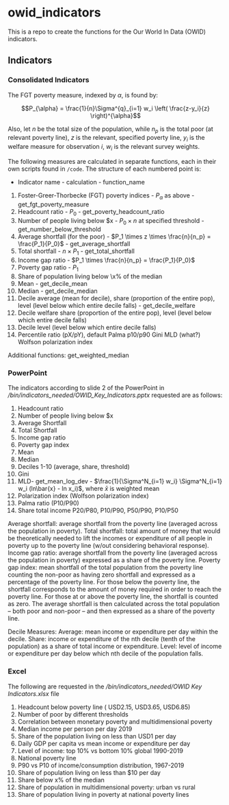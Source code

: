 # owid_indicators

This is a repo to create the functions for the Our World In Data (OWID) indicators.  

## Indicators

### Consolidated Indicators

The FGT poverty measure, indexed by $\alpha$, is found by:

$$P_{\alpha} = \frac{1}{n}\Sigma^{q}_{i=1} w_i \left( \frac{z-y_i}{z} \right)^{\alpha}$$

Also, let $n$ be the total size of the population, while $n_p$ is the total poor (at relevant poverty line), $z$ is the relevant, specified poverty line, $y_i$ is the welfare measure for observation $i$, $w_i$ is the relevant survey weights.

The following measures are calculated in separate functions, each in their own scripts found in `/code`. 
The structure of each numbered point is:

* Indicator name - calculation - function_name

1. Foster-Greer-Thorbecke (FGT) poverty indices - $P_{\alpha}$ as above - get_fgt_poverty_measure
2. Headcount ratio - $P_{0}$ - get_poverty_headcount_ratio
3. Number of people living below \$x - $P_{0} \times n$ at specified threshold - get_number_below_threshold
4. Average shortfall (for the poor) - $P_1 \times z \times \frac{n}{n_p} = \frac{P_1}{P_0}$ - get_average_shortfall
5. Total shortfall - $n \times P_1$ - get_total_shortfall
6. Income gap ratio - $P_1 \times \frac{n}{n_p} = \frac{P_1}{P_0}$
7. Poverty gap ratio - $P_{1}$
8. Share of population living below \x% of the median
9. Mean - get_decile_mean
10. Median - get_decile_median
11. Decile average (mean for decile), share (proportion of the entire pop), level (level below which entire decile falls) - get_decile_welfare
12. Decile welfare share (proportion of the entire pop), level (level below which entire decile falls)
13. Decile level (level below which entire decile falls)
14. Percentile ratio (pX/pY), default Palma p10/p90
Gini
MLD (what?)
Wolfson polarization index

Additional functions: get_weighted_median 

### PowerPoint

The indicators according to slide 2 of the PowerPoint in */bin/indicators_needed/OWID_Key_Indicators.pptx* requested are as follows:
1. Headcount ratio
2. Number of people living below \$x
3. Average Shortfall
4. Total Shortfall
5. Income gap ratio
6. Poverty gap index
7. Mean
8. Median
10. Deciles 1-10 (average, share, threshold)
11. Gini
12. MLD- get_mean_log_dev - $\frac{1}{\Sigma^N_{i=1} w_i} \Sigma^N_{i=1} w_i (ln\bar{x} - ln x_i)$, where $\bar{x}$ is weighted mean
13. Polarization index (Wolfson polarization index)
14. Palma ratio (P10/P90)
15. Share total income P20/P80, P10/P90, P50/P90, P10/P50

Average shortfall: average shortfall from the poverty line (averaged across the population in poverty).
Total shortfall:  total amount of money that would be theoretically needed to lift the incomes or expenditure of all people in poverty up to the poverty line (w/out considering behavioral response). 
Income gap ratio: average shortfall from the poverty line (averaged across the population in poverty) expressed as a share of the poverty line.
Poverty gap index: mean shortfall of the total population from the poverty line counting the non-poor as having zero shortfall and expressed as a percentage of the poverty line. For those below the poverty line, the shortfall corresponds to the amount of money required in order to reach the poverty line. For those at or above the poverty line, the shortfall is counted as zero. The average shortfall is then calculated across the total population – both poor and non-poor – and then expressed as a share of the poverty line. 


Decile Measures:
Average: mean income or expenditure per day within the decile.
Share: income or expenditure of the nth decile (tenth of the population) as a share of total income or expenditure.
Level: level of income or expenditure per day below which nth decile of the population falls.


### Excel

The following are requested in the */bin/indicators_needed/OWID Key Indicators.xlsx* file

1. Headcount below poverty line ( USD2.15, USD3.65, USD6.85)
2. Number of poor by different thresholds
3. Correlation between monetary poverty and multidimensional poverty
4. Median income per person per day 2019
5. Share of the population living on less than USD1 per day
6. Daily GDP per capita vs mean income or expenditure per day
7. Level of income: top 10\% vs bottom 10\% global 1990-2019
8. National poverty line
9. P90 vs P10 of income/consumption distribution, 1967-2019
10. Share of population living on less than \$10 per day
11. Share below x\% of the median
12. Share of population in multidimensional poverty: urban vs rural
13. Share of population living in poverty at national poverty lines
